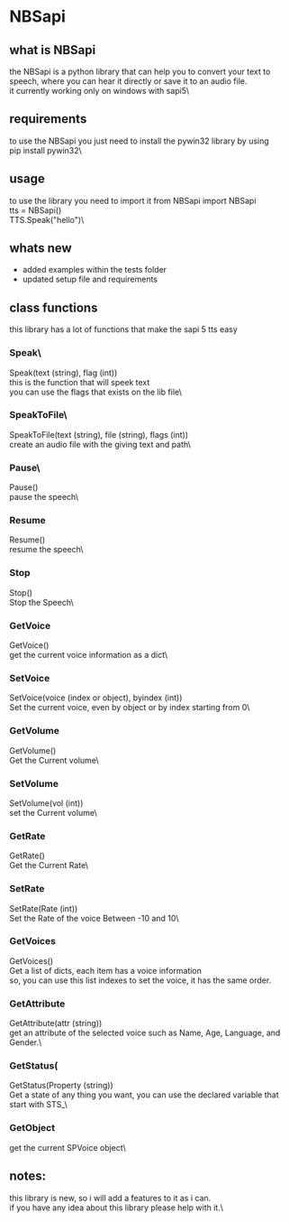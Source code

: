 # NBSapi
## what is NBSapi
the NBSapi is a python library that can help you to convert your text to speech, where you can hear it directly or save it to an audio file.\
it currently working only on windows with sapi5\
## requirements
to use the NBSapi you just need to install the pywin32 library by using\
pip install pywin32\
## usage
to use the library you need to import it
	from NBSapi import NBSapi\
	tts = NBSapi()\
	TTS.Speak("hello")\

## whats new
* added examples within the tests folder
* updated setup file and requirements

## class functions
this library has a lot of functions that make the sapi 5 tts easy

### Speak\
Speak(text (string), flag (int))\
this is the function that will speek text\
you can use the flags that exists on the lib file\

### SpeakToFile\
SpeakToFile(text (string), file (string), flags (int))\
create an audio file with the giving text and path\

### Pause\
Pause()\
pause the speech\

### Resume
Resume()\
resume the speech\

### Stop
Stop()\
Stop the Speech\

### GetVoice
GetVoice()\
get the current voice information as a dict\

### SetVoice
SetVoice(voice (index or object), byindex (int))\
Set the current voice, even by object or by index starting from 0\

### GetVolume
GetVolume()\
Get the Current volume\

### SetVolume
SetVolume(vol (int))\
set the Current volume\

### GetRate
GetRate()\
Get the Current Rate\

### SetRate
SetRate(Rate (int))\
Set the Rate of the voice Between -10 and 10\

### GetVoices
GetVoices()\
Get a list of dicts, each item has a voice information\
so, you can use this list indexes to set the voice, it has the same order.

### GetAttribute
GetAttribute(attr (string))\
get an attribute of the selected voice such as Name, Age, Language, and Gender.\

### GetStatus(
GetStatus(Property (string))\
Get a state of any thing you want, you can use the declared variable that start with STS_\

### GetObject
get the current SPVoice object\


## notes:
this library is new, so i will add a features to it as i can.\
if you have any idea about this library please help with it.\